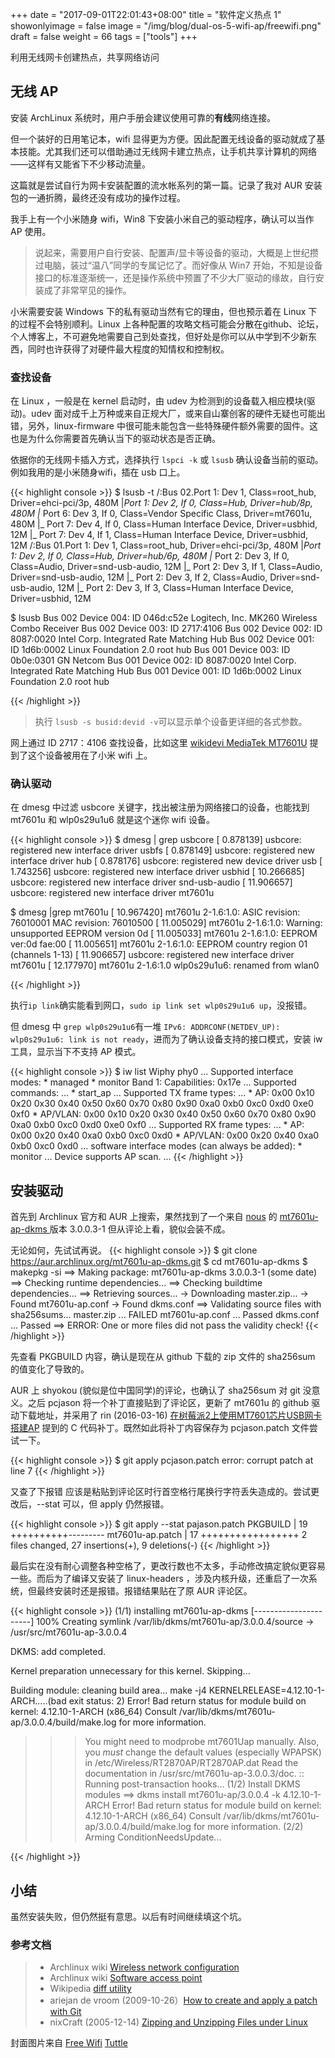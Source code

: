 +++
date = "2017-09-01T22:01:43+08:00"
title = "软件定义热点 1"
showonlyimage = false
image = "/img/blog/dual-os-5-wifi-ap/freewifi.png"
draft = false
weight = 66
tags = ["tools"]
+++

利用无线网卡创建热点，共享网络访问
<!--more-->

## 无线 AP

安装 ArchLinux 系统时，用户手册会建议使用可靠的**有线**网络连接。

但一个装好的日用笔记本，wifi 显得更为方便。因此配置无线设备的驱动就成了基本技能。尤其我们还可以借助通过无线网卡建立热点，让手机共享计算机的网络——这样有又能省下不少移动流量。

这篇就是尝试自行为网卡安装配置的流水帐系列的第一篇。记录了我对 AUR 安装包的一通折腾，最终还没有成功的操作过程。

我手上有一个小米随身 wifi，Win8 下安装小米自己的驱动程序，确认可以当作 AP 使用。

> 说起来，需要用户自行安装、配置声/显卡等设备的驱动，大概是上世纪攒过电脑，装过“温八”同学的专属记忆了。而好像从 Win7 开始，不知是设备接口的标准逐渐统一，还是操作系统中预置了不少大厂驱动的缘故，自行安装成了非常罕见的操作。

小米需要安装 Windows 下的私有驱动当然有它的理由，但也预示着在 Linux 下的过程不会特别顺利。Linux 上各种配置的攻略文档可能会分散在github、论坛，个人博客上，不可避免地需要自己到处查找，但好处是你可以从中学到不少新东西，同时也许获得了对硬件最大程度的知情权和控制权。

### 查找设备

在 Linux ，一般是在 kernel 启动时，由 udev 为检测到的设备载入相应模块(驱动)。udev 面对成千上万种或来自正规大厂，或来自山寨创客的硬件无疑也可能出错，另外，linux-firmware 中很可能未能包含一些特殊硬件额外需要的固件。这也是为什么你需要首先确认当下的驱动状态是否正确。

依据你的无线网卡插入方式，选择执行 ```lspci -k``` 或 ```lsusb``` 确认设备当前的驱动。例如我用的是小米随身wifi，插在 usb 口上。

{{< highlight console >}}
$ lsusb -t
/:Bus 02.Port 1: Dev 1, Class=root_hub, Driver=ehci-pci/3p, 480M
  |_Port 1: Dev 2, If 0, Class=Hub, Driver=hub/8p, 480M
    |_ Port 6: Dev 3, If 0, Class=Vendor Specific Class, Driver=mt7601u, 480M
    |_ Port 7: Dev 4, If 0, Class=Human Interface Device, Driver=usbhid, 12M
    |_ Port 7: Dev 4, If 1, Class=Human Interface Device, Driver=usbhid, 12M
/:Bus 01.Port 1: Dev 1, Class=root_hub, Driver=ehci-pci/3p, 480M
  |_Port 1: Dev 2, If 0, Class=Hub, Driver=hub/6p, 480M
    |_ Port 2: Dev 3, If 0, Class=Audio, Driver=snd-usb-audio, 12M
    |_ Port 2: Dev 3, If 1, Class=Audio, Driver=snd-usb-audio, 12M
    |_ Port 2: Dev 3, If 2, Class=Audio, Driver=snd-usb-audio, 12M
    |_ Port 2: Dev 3, If 3, Class=Human Interface Device, Driver=usbhid, 12M

$ lsusb
Bus 002 Device 004: ID 046d:c52e Logitech, Inc. MK260 Wireless Combo Receiver
Bus 002 Device 003: ID 2717:4106
Bus 002 Device 002: ID 8087:0020 Intel Corp. Integrated Rate Matching Hub
Bus 002 Device 001: ID 1d6b:0002 Linux Foundation 2.0 root hub
Bus 001 Device 003: ID 0b0e:0301 GN Netcom
Bus 001 Device 002: ID 8087:0020 Intel Corp. Integrated Rate Matching Hub
Bus 001 Device 001: ID 1d6b:0002 Linux Foundation 2.0 root hub

{{< /highlight >}}

> 执行 ```lsusb -s busid:devid -v```可以显示单个设备更详细的各式参数。

网上通过 ID 2717：4106 查找设备，比如这里 [wikidevi MediaTek MT7601U](https://wikidevi.com/wiki/MediaTek_MT7601U) 提到了这个设备被用在了小米 wifi 上。

### 确认驱动

在 dmesg 中过滤 usbcore 关键字，找出被注册为网络接口的设备，也能找到 mt7601u 和 wlp0s29u1u6 就是这个迷你 wifi 设备。

{{< highlight console >}}
$ dmesg | grep usbcore
[  0.878139] usbcore: registered new interface driver usbfs
[  0.878149] usbcore: registered new interface driver hub
[  0.878176] usbcore: registered new device driver usb
[  1.743256] usbcore: registered new interface driver usbhid
[ 10.266685] usbcore: registered new interface driver snd-usb-audio
[ 11.906657] usbcore: registered new interface driver mt7601u

$ dmesg |grep mt7601u
[ 10.967420] mt7601u 2-1.6:1.0: ASIC revision: 76010001 MAC revision: 76010500
[ 11.005029] mt7601u 2-1.6:1.0: Warning: unsupported EEPROM version 0d
[ 11.005033] mt7601u 2-1.6:1.0: EEPROM ver:0d fae:00
[ 11.005651] mt7601u 2-1.6:1.0: EEPROM country region 01 (channels 1-13)
[ 11.906657] usbcore: registered new interface driver mt7601u
[ 12.177970] mt7601u 2-1.6:1.0 wlp0s29u1u6: renamed from wlan0

{{< /highlight >}}

执行```ip link```确实能看到网口，```sudo ip link set wlp0s29u1u6 up```，没报错。

但 dmesg 中 ```grep wlp0s29u1u6```有一堆 ```IPv6: ADDRCONF(NETDEV_UP): wlp0s29u1u6: link is not ready```，进而为了确认设备支持的接口模式，安装 iw 工具，显示当下不支持 AP 模式。

{{< highlight console >}}
$ iw list
Wiphy phy0
...
  Supported interface modes:
    * managed
    * monitor
  Band 1:
    Capabilities: 0x17e
...
  Supported commands:
    ...
    * start_ap
    ...
	Supported TX frame types:
    ...
    * AP: 0x00 0x10 0x20 0x30 0x40 0x50 0x60 0x70 0x80 0x90 0xa0 0xb0 0xc0 0xd0 0xe0 0xf0
    * AP/VLAN: 0x00 0x10 0x20 0x30 0x40 0x50 0x60 0x70 0x80 0x90 0xa0 0xb0 0xc0 0xd0 0xe0 0xf0
    ...
	Supported RX frame types:
    ...
    * AP: 0x00 0x20 0x40 0xa0 0xb0 0xc0 0xd0
    * AP/VLAN: 0x00 0x20 0x40 0xa0 0xb0 0xc0 0xd0
    ...
	software interface modes (can always be added):
    * monitor
    ...
	Device supports AP scan.
...
{{< /highlight >}}

## 安装驱动

首先到 Archlinux 官方和 AUR 上搜索，果然找到了一个来自 [nous](https://aur.archlinux.org/account/nous) 的 [mt7601u-ap-dkms ](https://aur.archlinux.org/packages/mt7601u-ap-dkms/) 版本 3.0.0.3-1 但从评论上看，貌似会装不成。

无论如何，先试试再说。
{{< highlight console >}}
$ git clone https://aur.archlinux.org/mt7601u-ap-dkms.git
$ cd mt7601u-ap-dkms
$ makepkg -si
==> Making package: mt7601u-ap-dkms 3.0.0.3-1 (some date)
==> Checking runtime dependencies...
==> Checking buildtime dependencies...
==> Retrieving sources...
  -> Downloading master.zip...
  -> Found mt7601u-ap.conf
  -> Found dkms.conf
==> Validating source files with sha256sums...
    master.zip ... FAILED
    mt7601u-ap.conf ... Passed
    dkms.conf ... Passed
==> ERROR: One or more files did not pass the validity check!
{{< /highlight >}}

先查看 PKGBUILD 内容，确认是现在从 github 下载的 zip 文件的 sha256sum 的值变化了导致的。

AUR 上 shyokou (貌似是位中国同学)的评论，也确认了 sha256sum 对 git 没意义。之后 pcjason 将一个补丁直接贴到了评论区，更新了 mt7601u 的 github 驱动下载地址，并采用了 rin (2016-03-16) [在树莓派2上使用MT7601芯片USB网卡搭建AP](https://lo-li.net/1290.html) 提到的 C 代码补丁。既然如此将补丁内容保存为 pcjason.patch 文件尝试一下。

{{< highlight console >}}
$ git apply pcjason.patch
error: corrupt patch at line 7
{{< /highlight >}}

又查了下报错 应该是粘贴到评论区时行首空格行尾换行字符丢失造成的。尝试更改后，--stat 可以，但 apply 仍然报错。

{{< highlight console >}}
$ git apply --stat pajason.patch
 PKGBUILD         |   19 ++++++++++---------
 mt7601u-ap.patch |   17 +++++++++++++++++
 2 files changed, 27 insertions(+), 9 deletions(-)
{{< /highlight >}}

最后实在没有耐心调整各种空格了，更改行数也不太多，手动修改搞定貌似更容易一些。而后为了编译又安装了 linux-headers ，涉及内核升级，还重启了一次系统，但最终安装时还是报错。报错结果贴在了原 AUR 评论区。

{{< highlight console >}}
(1/1) installing mt7601u-ap-dkms [----------------------] 100%
Creating symlink /var/lib/dkms/mt7601u-ap/3.0.0.4/source ->
/usr/src/mt7601u-ap-3.0.0.4

DKMS: add completed.

Kernel preparation unnecessary for this kernel. Skipping...

Building module:
cleaning build area...
make -j4 KERNELRELEASE=4.12.10-1-ARCH.....(bad exit status: 2)
Error! Bad return status for module build on kernel: 4.12.10-1-ARCH (x86_64)
Consult /var/lib/dkms/mt7601u-ap/3.0.0.4/build/make.log for more information.
>>> You might need to modprobe mt7601Uap manually.
>>> Also, you *must* change the default values (especially WPAPSK)
>>> in /etc/Wireless/RT2870AP/RT2870AP.dat
>>> Read the documentation in /usr/src/mt7601u-ap-3.0.0.3/doc.
:: Running post-transaction hooks...
(1/2) Install DKMS modules
==> dkms install mt7601u-ap/3.0.0.4 -k 4.12.10-1-ARCH
Error! Bad return status for module build on kernel: 4.12.10-1-ARCH (x86_64)
Consult /var/lib/dkms/mt7601u-ap/3.0.0.4/build/make.log for more information.
(2/2) Arming ConditionNeedsUpdate...

{{< /highlight >}}

## 小结

虽然安装失败，但仍然挺有意思。以后有时间继续填这个坑。

### 参考文档

> - Archlinux wiki [Wireless network configuration](https://wiki.archlinux.org/index.php/Wireless_network_configuration)  
> - Archlinux wiki [Software access point](https://wiki.archlinux.org/index.php/Software_access_point)
> - Wikipedia [diff utility](https://en.wikipedia.org/wiki/Diff_utility)
> - ariejan de vroom (2009-10-26）[How to create and apply a patch with Git](https://www.devroom.io/2009/10/26/how-to-create-and-apply-a-patch-with-git/)
> - nixCraft (2005-12-14) [Zipping and Unzipping Files under Linux](https://www.cyberciti.biz/tips/how-can-i-zipping-and-unzipping-files-under-linux.html)

封面图片来自 [Free Wifi](https://dribbble.com/shots/842806-Free-Wifi) <a href="https://dribbble.com/Tuttle"><i class="fa fa-dribbble" aria-hidden="true"></i> Tuttle</a>  
